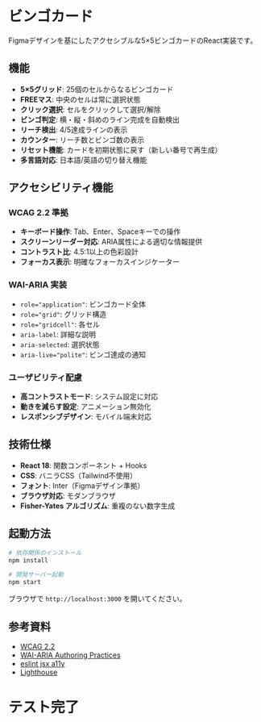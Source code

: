 # ビンゴカード

Figmaデザインを基にしたアクセシブルな5×5ビンゴカードのReact実装です。

## 機能

- **5×5グリッド**: 25個のセルからなるビンゴカード
- **FREEマス**: 中央のセルは常に選択状態
- **クリック選択**: セルをクリックして選択/解除
- **ビンゴ判定**: 横・縦・斜めのライン完成を自動検出
- **リーチ検出**: 4/5達成ラインの表示
- **カウンター**: リーチ数とビンゴ数の表示
- **リセット機能**: カードを初期状態に戻す（新しい番号で再生成）
- **多言語対応**: 日本語/英語の切り替え機能

## アクセシビリティ機能

### WCAG 2.2 準拠
- **キーボード操作**: Tab、Enter、Spaceキーでの操作
- **スクリーンリーダー対応**: ARIA属性による適切な情報提供
- **コントラスト比**: 4.5:1以上の色彩設計
- **フォーカス表示**: 明確なフォーカスインジケーター

### WAI-ARIA 実装
- `role="application"`: ビンゴカード全体
- `role="grid"`: グリッド構造
- `role="gridcell"`: 各セル
- `aria-label`: 詳細な説明
- `aria-selected`: 選択状態
- `aria-live="polite"`: ビンゴ達成の通知

### ユーザビリティ配慮
- **高コントラストモード**: システム設定に対応
- **動きを減らす設定**: アニメーション無効化
- **レスポンシブデザイン**: モバイル端末対応

## 技術仕様

- **React 18**: 関数コンポーネント + Hooks
- **CSS**: バニラCSS（Tailwind不使用）
- **フォント**: Inter（Figmaデザイン準拠）
- **ブラウザ対応**: モダンブラウザ
- **Fisher-Yates アルゴリズム**: 重複のない数字生成

## 起動方法

```bash
# 依存関係のインストール
npm install

# 開発サーバー起動
npm start
```

ブラウザで `http://localhost:3000` を開いてください。

## 参考資料

- [WCAG 2.2](https://waic.jp/translations/WCAG22/)
- [WAI-ARIA Authoring Practices](https://www.w3.org/WAI/ARIA/apg/)
- [eslint jsx a11y](https://www.npmjs.com/package/eslint-plugin-jsx-a11y)
- [Lighthouse](https://developer.chrome.com/docs/lighthouse/overview/)
# テスト完了
